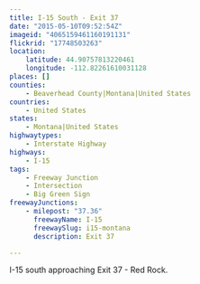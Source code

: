 ```yaml
---
title: I-15 South - Exit 37
date: "2015-05-10T09:52:54Z"
imageid: "4065159461160191131"
flickrid: "17748503263"
location:
    latitude: 44.90757813220461
    longitude: -112.82261610031128
places: []
counties:
    - Beaverhead County|Montana|United States
countries:
    - United States
states:
    - Montana|United States
highwaytypes:
    - Interstate Highway
highways:
    - I-15
tags:
    - Freeway Junction
    - Intersection
    - Big Green Sign
freewayJunctions:
    - milepost: "37.36"
      freewayName: I-15
      freewaySlug: i15-montana
      description: Exit 37

---
```

I-15 south approaching Exit 37 - Red Rock.